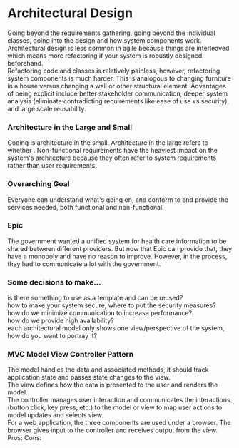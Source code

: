 # Architectural Design
Going beyond the requirements gathering, going beyond the individual classes, going into the design and how system components work.  
Architectural design is less common in agile because things are interleaved which means more refactoring if your system is robustly designed beforehand.  
Refactoring code and classes is relatively painless, however, refactoring system components is much harder. This is analogous to changing furniture in a house versus changing a wall or other structural element. Advantages of being explicit include better stakeholder communication, deeper system analysis (eliminate contradicting requirements like ease of use vs security), and large scale reusability.  

### Architecture in the Large and Small
Coding is architecture in the small. Architecture in the large refers to whether . Non-functional requirements have the heaviest impact on the system's architecture because they often refer to system requirements rather than user requirements. 

### Overarching Goal
Everyone can understand what's going on, and conform to and provide the services needed, both functional and non-functional. 

### Epic
The government wanted a unified system for health care information to be shared between different providers. But now that Epic can provide that, they have a monopoly and have no reason to improve. However, in the process, they had to communicate a lot with the government. 

### Some decisions to make...
is there something to use as a template and can be reused?  
how to make your system secure, where to put the security measures?  
how do we minimize communication to increase performance?  
how do we provide high availability?  
each architectural model only shows one view/perspective of the system, how do you want to portray it?  

### MVC Model View Controller Pattern
The model handles the data and associated methods, it should track application state and passes state changes to the view.   
The view defines how the data is presented to the user and renders the model.  
The controller manages user interaction and communicates the interactions (button click, key press, etc.) to the model or view to map user actions to model updates and selects view.   
For a web application, the three components are used under a browser. The browser gives input to the controller and receives output from the view.  
Pros: 
Cons: 
